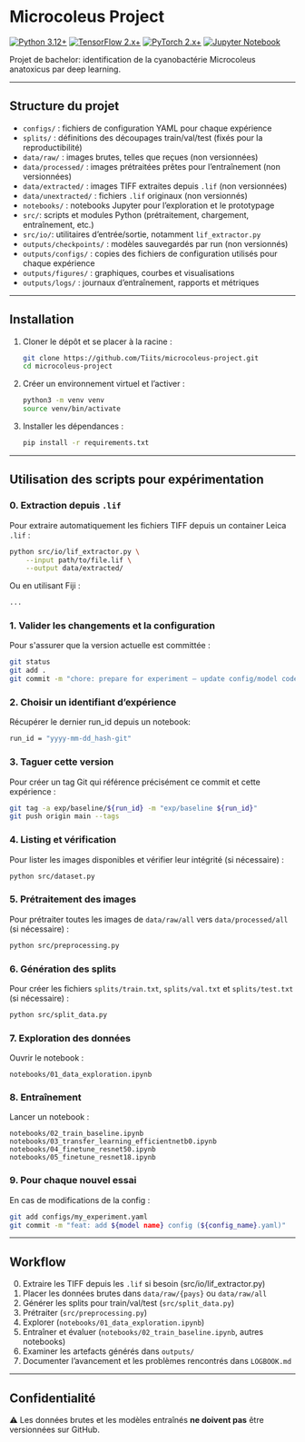 # Microcoleus Project

[![Python 3.12+](https://img.shields.io/badge/python-3.12+-blue.svg)](https://www.python.org/downloads/)
[![TensorFlow 2.x+](https://img.shields.io/badge/TensorFlow-2.19+-orange?logo=tensorflow&logoColor=white)](https://www.tensorflow.org/) 
[![PyTorch 2.x+](https://img.shields.io/badge/PyTorch-2.7+-red?logo=pytorch&logoColor=white)](https://pytorch.org/)
[![Jupyter Notebook](https://img.shields.io/badge/Jupyter-Notebook-orange?logo=jupyter&logoColor=white)](https://jupyter.org/install) 

Projet de bachelor: identification de la cyanobactérie Microcoleus anatoxicus par deep learning.

---

## Structure du projet

- `configs/` : fichiers de configuration YAML pour chaque expérience
- `splits/` : définitions des découpages train/val/test (fixés pour la reproductibilité)
- `data/raw/` : images brutes, telles que reçues (non versionnées)
- `data/processed/` : images prétraitées prêtes pour l’entraînement (non versionnées)
- `data/extracted/` : images TIFF extraites depuis `.lif` (non versionnées)
- `data/unextracted/` : fichiers `.lif` originaux (non versionnés)
- `notebooks/` : notebooks Jupyter pour l’exploration et le prototypage
- `src/`: scripts et modules Python (prétraitement, chargement, entraînement, etc.)
- `src/io/`: utilitaires d’entrée/sortie, notamment `lif_extractor.py`
- `outputs/checkpoints/` : modèles sauvegardés par run (non versionnés)
- `outputs/configs/` : copies des fichiers de configuration utilisés pour chaque expérience
- `outputs/figures/` : graphiques, courbes et visualisations
- `outputs/logs/` : journaux d’entraînement, rapports et métriques

---

## Installation

1. Cloner le dépôt et se placer à la racine :
   ```bash
   git clone https://github.com/Tiits/microcoleus-project.git
   cd microcoleus-project
   ```
2. Créer un environnement virtuel et l’activer :
   ```bash
   python3 -m venv venv
   source venv/bin/activate
   ```
3. Installer les dépendances :
   ```bash
   pip install -r requirements.txt
   ```

---

## Utilisation des scripts pour expérimentation

### 0. Extraction depuis `.lif`

Pour extraire automatiquement les fichiers TIFF depuis un container Leica `.lif` :
```bash
python src/io/lif_extractor.py \
    --input path/to/file.lif \
    --output data/extracted/
```

Ou en utilisant Fiji :
```bash
...
```


### 1. Valider les changements et la configuration

Pour s'assurer que la version actuelle est committée :
   ```bash
  git status
  git add .
  git commit -m "chore: prepare for experiment – update config/model code"
  ```

### 2. Choisir un identifiant d’expérience
Récupérer le dernier run_id depuis un notebook:
  ```bash
  run_id = "yyyy-mm-dd_hash-git"
  ```

### 3. Taguer cette version
Pour créer un tag Git qui référence précisément ce commit et cette expérience :
  ```bash
  git tag -a exp/baseline/${run_id} -m "exp/baseline ${run_id}"
  git push origin main --tags
  ```

### 4. Listing et vérification

Pour lister les images disponibles et vérifier leur intégrité (si nécessaire) :
  ```bash
  python src/dataset.py
  ```

### 5. Prétraitement des images

Pour prétraiter toutes les images de `data/raw/all` vers `data/processed/all` (si nécessaire) :
  ```bash
  python src/preprocessing.py
  ```

### 6. Génération des splits

Pour créer les fichiers `splits/train.txt`, `splits/val.txt` et `splits/test.txt` (si nécessaire) :
  ```bash
  python src/split_data.py
  ```

### 7. Exploration des données

Ouvrir le notebook :
  ```
  notebooks/01_data_exploration.ipynb
  ```

### 8. Entraînement

Lancer un notebook :
  ```
  notebooks/02_train_baseline.ipynb
  notebooks/03_transfer_learning_efficientnetb0.ipynb
  notebooks/04_finetune_resnet50.ipynb
  notebooks/05_finetune_resnet18.ipynb
  ```

### 9. Pour chaque nouvel essai
En cas de modifications de la config :
  ```bash
  git add configs/my_experiment.yaml
  git commit -m "feat: add ${model name} config (${config_name}.yaml)"
  ```

---

## Workflow

0. Extraire les TIFF depuis les `.lif` si besoin (src/io/lif_extractor.py)
1. Placer les données brutes dans `data/raw/{pays}` ou `data/raw/all`
2. Générer les splits pour train/val/test (`src/split_data.py`)
3. Prétraiter (`src/preprocessing.py`)
4. Explorer (`notebooks/01_data_exploration.ipynb`)
5. Entraîner et évaluer (`notebooks/02_train_baseline.ipynb`, autres notebooks)
6. Examiner les artefacts générés dans `outputs/`
7. Documenter l’avancement et les problèmes rencontrés dans `LOGBOOK.md`

---

## Confidentialité

⚠️ Les données brutes et les modèles entraînés **ne doivent pas** être versionnées sur GitHub.
